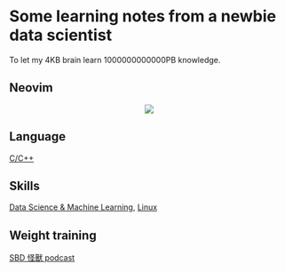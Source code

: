 # Some learning notes from a newbie data scientist
To let my 4KB brain learn 1000000000000PB knowledge.

## Neovim
<p align="center">
    <img src="../pictures/neovimscreenshot.png" />
</p>

## Language
[C/C++](lang)

## Skills
[Data Science & Machine Learning](ml), [Linux](os)

## Weight training
[SBD 怪獸 podcast](sbd)
